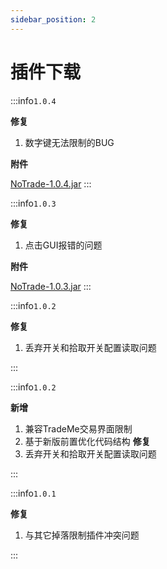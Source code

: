 ```yaml
---
sidebar_position: 2
---
```


# 插件下载

:::info`1.0.4`

**修复**

1. 数字键无法限制的BUG

**附件**

[NoTrade-1.0.4.jar](https://www.goodmc.cn/plugin/NoTrade/NoTrade-1.0.4.jar)
:::

:::info`1.0.3`

**修复**

1. 点击GUI报错的问题

**附件**

[NoTrade-1.0.3.jar](https://www.goodmc.cn/plugin/NoTrade/NoTrade-1.0.3.jar)
:::

:::info`1.0.2`

**修复**

1. 丢弃开关和拾取开关配置读取问题

:::

:::info`1.0.2`

**新增**

1. 兼容TradeMe交易界面限制
2. 基于新版前置优化代码结构
   **修复**
1. 丢弃开关和拾取开关配置读取问题

:::

:::info`1.0.1`

**修复**

1. 与其它掉落限制插件冲突问题

:::

